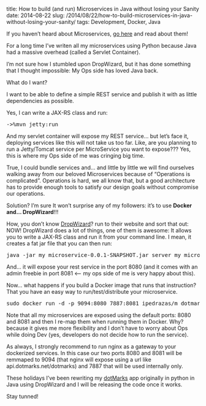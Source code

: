 title: How to build (and run) Microservices in Java without losing your Sanity
date: 2014-08-22
slug: /2014/08/22/how-to-build-microservices-in-java-without-losing-your-sanity/
tags: Development, Docker, Java

If you haven&#8217;t heard about Microservices, [go here][1] and read about them!

For a long time I&#8217;ve writen all my microservices using Python because Java had a massive overhead (called a Servlet Container).

I&#8217;m not sure how I stumbled upon DropWizard, but it has done something that I thought impossible: My Ops side has loved Java back.

What do I want?

I want to be able to define a simple REST service and publish it with as little dependencies as possible.

Yes, I can write a JAX-RS class and run:

<pre>-&gt;%mvn jetty:run
</pre>

And my servlet container will expose my REST service&#8230; but let&#8217;s face it, deploying services like this will not take us too far. Like, are you planning to run a Jetty/Tomcat service per MicroService you want to expose??? Yes, this is where my Ops side of me was cringing big time.

True, I could bundle services and&#8230; and little by little we will find ourselves walking away from our beloved Microservices because of &#8220;Operations is complicated&#8221;. Operations is hard, we all know that, but a good architecture has to provide enough tools to satisfy our design goals without compromise our operations.

Solution? I&#8217;m sure It won&#8217;t surprise any of my followers: it&#8217;s to use **Docker and&#8230; DropWizard**!!!

How, you don&#8217;t know [DropWizard][2]? run to their website and sort that out: NOW! DropWizard does a lot of things, one of them is awesome: It allows you to write a JAX-RS class and run it from your command line. I mean, it creates a fat jar file that you can then run:

<pre>java -jar my_microservice-0.0.1-SNAPSHOT.jar server my_microservice_conf.yml
</pre>

And&#8230; it will expose your rest service in the port 8080 (and it comes with an admin freebie in port 8081 <&#8211; my ops side of me is very happy about this).

Now&#8230; what happens if you build a Docker image that runs that instruction? That you have an easy way to run/test/distribute your microservice.

<pre>sudo docker run -d -p 9094:8080 7887:8081 ipedrazas/m_dotmarks:latest
</pre>

Note that all my microservices are exposed using the default ports: 8080 and 8081 and then I re-map them when running them in Docker. Why? because it gives me more flexibility and I don&#8217;t have to worry about Ops while doing Dev (yes, developers do not decide how to run the service).

As always, I strongly recommend to run nginx as a gateway to your dockerized services. In this case our two ports 8080 and 8081 will be remmaped to 9094 (that nginx will expose using a url like api.dotmarks.net/dotmarks) and 7887 that will be used internally only.

These holidays I&#8217;ve been rewriting my [dotMarks][3] app originally in python in Java using DropWizard and I will be releasing the code once it works.

Stay tunned!

 [1]: http://martinfowler.com/articles/microservices.html
 [2]: https://dropwizard.github.io
 [3]: https://dotmarks.net/
